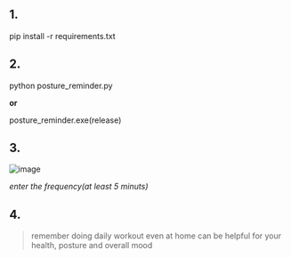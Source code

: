## 1.
pip install -r requirements.txt

## 2.
python posture_reminder.py

**or**

posture_reminder.exe(release)

## 3.

![image](https://github.com/user-attachments/assets/c48c0094-7929-49bc-b677-40c0c579fc73)

*enter the frequency(at least 5 minuts)*

## 4.
> remember doing daily workout even at home can be helpful for your health, posture and overall mood
